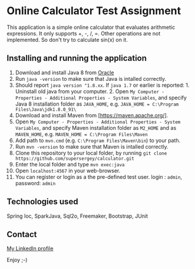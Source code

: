 # Online Calculator Test Assignment #

This application is a simple online calculator that evaluates arithmetic expressions.
It only supports +, -, /, =. Other operations are not implemented.
So don't try to calculate sin(x) on it.
                                       
## Installing and running the application ##

1. Download and install Java 8 from [Oracle](http://www.oracle.com/technetwork/java/javase/downloads/jre8-downloads-2133155.html)
  1. Run `java -version` to make sure that Java is intalled correctly.
  2. Should report `java version "1.8.xx`. If `java 1.7` or earlier is reported:
    1. Uninstall old java from your computer.
    2. Open `My Computer - Properties - Additional Properties - System Variables`, and specify Java 8 installation folder as `JAVA_HOME`, e.g. `JAVA_HOME = C:\Program Files\Java\jdk1.8.0_91\`
2. Download and install Maven from [https://maven.apache.org/]. 
  1. Open `My Computer - Properties - Additional Properties - System Variables`, and specify Maven installation folder as `M2_HOME` and as `MAVEN_HOME`, e.g. `MAVEN_HOME = C:\Program Files\Maven`
  2. Add path to `mvn.cmd` (e.g. `C:\Program Files\Maven\bin`) to your path.
  3. Run `mvn -version` to make sure that Maven is intalled correctly.
3. Clone this repository to your local folder, by running `git clone https://github.com/supersergey/calculator.git`
4. Enter the local folder and type `mvn exec:java`
5. Open `localhost:4567` in your web-browser.
6. You can register or login as a the pre-defined test user. login : `admin`, password: `admin`

## Technologies used

Spring Ioc, SparkJava, Sql2o, Freemaker, Bootstrap, JUnit

## Contact

[My LinkedIn profile](https://www.linkedin.com/in/sergey-tolokunsky-103a2b1)
                                                         
Enjoy ;-)
